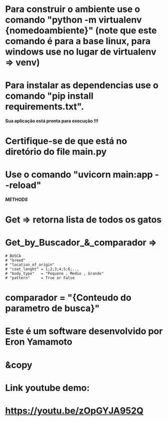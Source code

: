 # Para construir o ambiente use o comando "python -m virtualenv {nomedoambiente}" (note que este comando é para a base linux, para windows use no lugar de virtualenv => venv)

# Para instalar as dependencias use o comando "pip install requirements.txt".

#### Sua aplicação está pronta para execução !!! #####
# Certifique-se de que está no diretório do file main.py
# Use o comando "uvicorn main:app --reload"

##### METHODS ######
# Get => retorna lista de todos os gatos
# Get_by_Buscador_&_comparador =>
    # BUSCA
    # "breed"
    # "location_of_origin"
    # "coat_lenght" = 1;2;3;4;5;6;...
    # "body_type"   = "Pequeno , Medio , Grande"
    # "pattern"     = True or False
# comparador = "{Conteudo do parametro de busca}"


# Este é um software desenvolvido por Eron Yamamoto
# &copy
# Link youtube demo:
# https://youtu.be/zOpGYJA952Q

